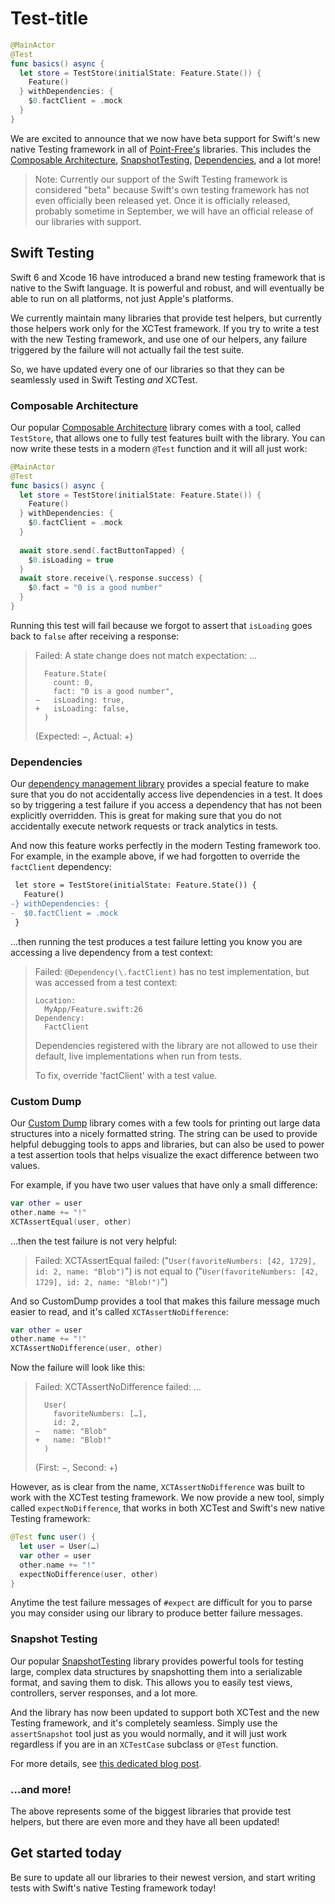# Test-title

```swift
@MainActor
@Test
func basics() async {
  let store = TestStore(initialState: Feature.State()) {
    Feature()
  } withDependencies: {
    $0.factClient = .mock
  }
}
```

We are excited to announce that we now have beta support for Swift's new native Testing framework
in all of [Point-Free's](/) libraries. This includes the [Composable Architecture][tca-gh],
[SnapshotTesting][snapshot-testing-gh], [Dependencies][deps-gh], and a lot more!

> Note: Currently our support of the Swift Testing framework is considered "beta" because Swift's
> own testing framework has not even officially been released yet. Once it is officially released,
> probably sometime in September, we will have an official release of our libraries with support.

## Swift Testing

Swift 6 and Xcode 16 have introduced a brand new testing framework that is native to the Swift
language. It is powerful and robust, and will eventually be able to run on all platforms, not just
Apple's platforms.

We currently maintain many libraries that provide test helpers, but currently those helpers work
only for the XCTest framework. If you try to write a test with the new Testing framework, and use
one of our helpers, any failure triggered by the failure will not actually fail the test suite.

So, we have updated every one of our libraries so that they can be seamlessly used in Swift Testing
_and_ XCTest.

### Composable Architecture

Our popular [Composable Architecture][tca-gh] library comes with a tool, called `TestStore`, that
allows one to fully test features built with the library. You can now write these tests in a
modern `@Test` function and it will all just work:

```swift
@MainActor
@Test
func basics() async {
  let store = TestStore(initialState: Feature.State()) {
    Feature()
  } withDependencies: {
    $0.factClient = .mock
  }
  
  await store.send(.factButtonTapped) {
    $0.isLoading = true
  }
  await store.receive(\.response.success) {
    $0.fact = "0 is a good number"
  }
}
```

Running this test will fail because we forgot to assert that `isLoading` goes back to `false` after
receiving a response:

> Failed: A state change does not match expectation: …
>
> ```
>   Feature.State(
>     count: 0,
>     fact: "0 is a good number",
> −   isLoading: true,
> +   isLoading: false,
>   )
> ```
> (Expected: −, Actual: +)

### Dependencies

Our [dependency management library][deps-gh] provides a special feature to make sure that you do
not accidentally access live dependencies in a test. It does so by triggering a test failure if
you access a dependency that has not been explicitly overridden. This is great for making sure
that you do not accidentally execute network requests or track analytics in tests.

And now this feature works perfectly in the modern Testing framework too. For example, in the
example above, if we had forgotten to override the `factClient` dependency:

```diff
 let store = TestStore(initialState: Feature.State()) {
   Feature()
-} withDependencies: {
-  $0.factClient = .mock
 }
```

…then running the test produces a test failure letting you know you are accessing a live dependency
from a test context:

> Failed: `@Dependency(\.factClient)` has no test implementation, but was accessed from a test
> context:
>
> ```
> Location:
>   MyApp/Feature.swift:26
> Dependency:
>   FactClient
> ```
>
> Dependencies registered with the library are not allowed to use their default, live
> implementations when run from tests.
>
> To fix, override 'factClient' with a test value.

### Custom Dump

Our [Custom Dump][custom-dump-gh] library comes with a few tools for printing out large data
structures into a nicely formatted string. The string can be used to provide helpful debugging tools
to apps and libraries, but can also be used to power a test assertion tools that helps visualize the
exact difference between two values.

For example, if you have two user values that have only a small difference:

```swift
var other = user
other.name += "!"
XCTAssertEqual(user, other)
```

…then the test failure is not very helpful:

> Failed: XCTAssertEqual failed: ("`User(favoriteNumbers: [42, 1729], id: 2, name: "Blob")`") is not equal to ("`User(favoriteNumbers: [42, 1729], id: 2, name: "Blob!")`")

And so CustomDump provides a tool that makes this failure message much easier to read, and it's
called `XCTAssertNoDifference`:

```swift
var other = user
other.name += "!"
XCTAssertNoDifference(user, other)
```

Now the failure will look like this:

> Failed: XCTAssertNoDifference failed: …
>
> ```
>   User(
>     favoriteNumbers: […],
>     id: 2,
> −   name: "Blob"
> +   name: "Blob!"
>   )
> ```
>
> (First: −, Second: +)

However, as is clear from the name, `XCTAssertNoDifference` was built to work with the XCTest
testing framework. We now provide a new tool, simply called `expectNoDifference`, that works in
both XCTest and Swift's new native Testing framework:

```swift
@Test func user() {
  let user = User(…)
  var other = user
  other.name += "!"
  expectNoDifference(user, other)
}
```

Anytime the test failure messages of `#expect` are difficult for you to parse you may consider
using our library to produce better failure messages.

[custom-dump-gh]: https://github.com/pointfreeco/swift-custom-dump

### Snapshot Testing

Our popular [SnapshotTesting][snapshot-testing-gh] library provides powerful tools for testing
large, complex data structures by snapshotting them into a serializable format, and saving them
to disk. This allows you to easily test views, controllers, server responses, and a lot more.

And the library has now been updated to support both XCTest and the new Testing framework, and
it's completely seamless. Simply use the `assertSnapshot` tool just as you would normally,
and it will just work regardless if you are in an `XCTestCase` subclass or `@Test` function.

For more details, see [this dedicated blog post](/blog/posts/146-swift-testing-support-for-snapshottesting).

### …and more!

The above represents some of the biggest libraries that provide test helpers, but there are even
more and they have all been updated!

## Get started today

Be sure to update all our libraries to their newest version, and start writing tests with Swift's
native Testing framework today!

[clocks-gh]: https://github.com/pointfreeco/swift-clocks
[tca-gh]: http://github.com/pointfreeco/swift-composable-architecture
[deps-gh]: http://github.com/pointfreeco/swift-dependencies
[swiftui-nav-gh]: http://github.com/pointfreeco/swiftui-navigation
[case-paths-gh]: https://github.com/pointfreeco/swift-case-paths
[snapshot-testing-gh]: https://github.com/pointfreeco/swift-snapshot-testing
